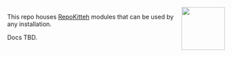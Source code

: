 <img src="https://repokitteh.io/logo.svg" height="100" align="right">

This repo houses [RepoKitteh](https://repokitteh.io) modules that can be used by any installation.

Docs TBD.
